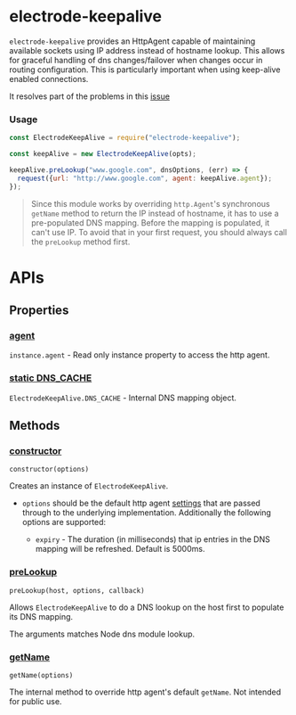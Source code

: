 # electrode-keepalive

`electrode-keepalive` provides an HttpAgent capable of maintaining available sockets using IP address instead of hostname lookup. This allows for graceful handling of dns changes/failover when changes occur in routing configuration. This is particularly important when using keep-alive enabled connections.

It resolves part of the problems in this [issue](https://github.com/nodejs/node/issues/6713)

### Usage

```js
const ElectrodeKeepAlive = require("electrode-keepalive");

const keepAlive = new ElectrodeKeepAlive(opts);

keepAlive.preLookup("www.google.com", dnsOptions, (err) => {
  request({url: "http://www.google.com", agent: keepAlive.agent});
});

```

> Since this module works by overriding `http.Agent`'s synchronous `getName` method to return the IP instead of hostname, it has to use a pre-populated DNS mapping.  Before the mapping is populated, it can't use IP.  To avoid that in your first request, you should always call the `preLookup` method first.

# APIs

## Properties

### [agent](#agent)

`instance.agent` - Read only instance property to access the http agent.

### [static DNS_CACHE](#static-dns_cache)

`ElectrodeKeepAlive.DNS_CACHE` - Internal DNS mapping object.

## Methods

### [constructor](#constructor)

`constructor(options)`

Creates an instance of `ElectrodeKeepAlive`.

  - `options` should be the default http agent [settings] that are passed through to the underlying implementation. Additionally the following options are supported:

    - `expiry` - The duration (in milliseconds) that ip entries in the DNS mapping will be refreshed. Default is 5000ms.

### [preLookup](#prelookup)

`preLookup(host, options, callback)`

Allows `ElectrodeKeepAlive` to do a DNS lookup on the host first to populate its DNS mapping.  

The arguments matches Node dns module lookup.

### [getName](#getname)

`getName(options)`

The internal method to override http agent's default `getName`.  Not intended for public use.


[settings]: https://nodejs.org/api/http.html#http_new_agent_options
